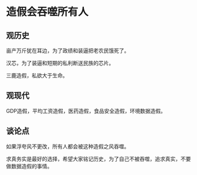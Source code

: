 # 造假会吞噬所有人

## 观历史

亩产万斤犹在耳边，为了政绩和装逼把老农民饿死了。

汉芯，为了装逼和短期的私利断送民族的芯片。

三鹿造假，私欲大于生命。


## 观现代

GDP造假，平均工资造假，医药造假，食品安全造假，环境数据造假。

## 谈论点

如果浮夸风不更改，所有人都会被这种造假之风吞噬。

求真务实是最好的选择，希望大家铭记历史，为了自己不被吞噬，追求真实，不要做数据造假的事情。